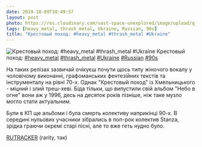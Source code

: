 ```yaml
---
date: 2019-10-09T10:49:57
layout: post
photo: https://res.cloudinary.com/vast-space-unexplored/image/upload/q_auto,dpr_auto,w_auto/photos/photo_758_09-10-2019_10-49-57.jpg
tags: [heavy_metal, thrash_metal, Ukraine, Russian, 90s]
title: "Крестовый поход: #heavy_metal #thrash_metal #Ukraine"
---
```

![Крестовый поход: #heavy_metal #thrash_metal #Ukraine](https://res.cloudinary.com/vast-space-unexplored/image/upload/q_auto,dpr_auto,w_auto/photos/photo_758_09-10-2019_10-49-57.jpg)
Крестовый поход: [#heavy_metal](/tags/#heavy_metal) [#thrash_metal](/tags/#thrash_metal) [#Ukraine](/tags/#Ukraine) [#Russian](/tags/#Russian) [#90s](/tags/#90s)

На таких релізах зазвичай очікуєш почути щось типу жіночого вокалу у чоловічому виконанні, графоманських фентезійних текстів та інструменталу на рівні 70-х.  Однак &quot;Крестовый поход&quot; із Хмельницького - міцний і злий треш-хеві. Біда тільки, що випустили свій альбом &quot;Небо в огне&quot; вони аж у 1996, десь на десяток років пізніше, ніж таке музло могло стати актуальним.

Були в КП ще альбоми і була смерть колективу наприкінці 90-х. В середині нульових учасники зібрались в поп-рок колектив Stanza, зрідка граючи окремі старі пісні, але то вже геть нудно було.

[RUTRACKER](https://rutracker.org/forum/viewtopic.php?t=298553) (rarity, так)